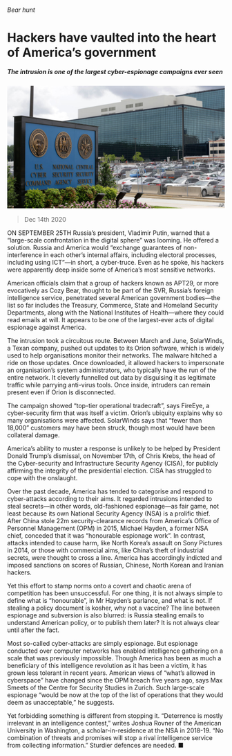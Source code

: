 ###### Bear hunt

# Hackers have vaulted into the heart of America’s government 

##### The intrusion is one of the largest cyber-espionage campaigns ever seen 

![image](images/20201219_USP501.jpg) 

> Dec 14th 2020 


ON SEPTEMBER 25TH Russia’s president, Vladimir Putin, warned that a “large-scale confrontation in the digital sphere” was looming. He offered a solution. Russia and America would “exchange guarantees of non-interference in each other’s internal affairs, including electoral processes, including using ICT”—in short, a cyber-truce. Even as he spoke, his hackers were apparently deep inside some of America’s most sensitive networks.


American officials claim that a group of hackers known as APT29, or more evocatively as Cozy Bear, thought to be part of the SVR, Russia’s foreign intelligence service, penetrated several American government bodies—the list so far includes the Treasury, Commerce, State and Homeland Security Departments, along with the National Institutes of Health—where they could read emails at will. It appears to be one of the largest-ever acts of digital espionage against America.



The intrusion took a circuitous route. Between March and June, SolarWinds, a Texan company, pushed out updates to its Orion software, which is widely used to help organisations monitor their networks. The malware hitched a ride on those updates. Once downloaded, it allowed hackers to impersonate an organisation’s system administrators, who typically have the run of the entire network. It cleverly funnelled out data by disguising it as legitimate traffic while parrying anti-virus tools. Once inside, intruders can remain present even if Orion is disconnected.


The campaign showed “top-tier operational tradecraft”, says FireEye, a cyber-security firm that was itself a victim. Orion’s ubiquity explains why so many organisations were affected. SolarWinds says that “fewer than 18,000” customers may have been struck, though most would have been collateral damage.


America’s ability to muster a response is unlikely to be helped by President Donald Trump’s dismissal, on November 17th, of Chris Krebs, the head of the Cyber-security and Infrastructure Security Agency (CISA), for publicly affirming the integrity of the presidential election. CISA has struggled to cope with the onslaught.


Over the past decade, America has tended to categorise and respond to cyber-attacks according to their aims. It regarded intrusions intended to steal secrets—in other words, old-fashioned espionage—as fair game, not least because its own National Security Agency (NSA) is a prolific thief. After China stole 22m security-clearance records from America’s Office of Personnel Management (OPM) in 2015, Michael Hayden, a former NSA chief, conceded that it was “honourable espionage work”. In contrast, attacks intended to cause harm, like North Korea’s assault on Sony Pictures in 2014, or those with commercial aims, like China’s theft of industrial secrets, were thought to cross a line. America has accordingly indicted and imposed sanctions on scores of Russian, Chinese, North Korean and Iranian hackers.


Yet this effort to stamp norms onto a covert and chaotic arena of competition has been unsuccessful. For one thing, it is not always simple to define what is “honourable”, in Mr Hayden’s parlance, and what is not. If stealing a policy document is kosher, why not a vaccine? The line between espionage and subversion is also blurred: is Russia stealing emails to understand American policy, or to publish them later? It is not always clear until after the fact.


Most so-called cyber-attacks are simply espionage. But espionage conducted over computer networks has enabled intelligence gathering on a scale that was previously impossible. Though America has been as much a beneficiary of this intelligence revolution as it has been a victim, it has grown less tolerant in recent years. American views of “what’s allowed in cyberspace” have changed since the OPM breach five years ago, says Max Smeets of the Centre for Security Studies in Zurich. Such large-scale espionage “would be now at the top of the list of operations that they would deem as unacceptable,” he suggests.


Yet forbidding something is different from stopping it. “Deterrence is mostly irrelevant in an intelligence contest,” writes Joshua Rovner of the American University in Washington, a scholar-in-residence at the NSA in 2018-19. “No combination of threats and promises will stop a rival intelligence service from collecting information.” Sturdier defences are needed. ■

